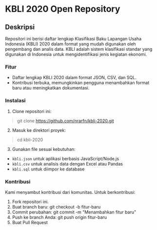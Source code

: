 # KBLI 2020 Open Repository

## Deskripsi

Repositori ini berisi daftar lengkap Klasifikasi Baku Lapangan Usaha Indonesia (KBLI) 2020 dalam format yang mudah digunakan oleh pengembang dan analis data. KBLI adalah sistem klasifikasi standar yang digunakan di Indonesia untuk mengidentifikasi jenis kegiatan ekonomi.

### Fitur

- Daftar lengkap KBLI 2020 dalam format JSON, CSV, dan SQL.
- Kontribusi terbuka, memungkinkan pengguna menambahkan format baru atau meningkatkan dokumentasi.

### Instalasi

1. Clone repositori ini:
> git clone https://github.com/nrarfn/kbli-2020.git
2. Masuk ke direktori proyek:
> cd kbli-2020
3. Gunakan file sesuai kebutuhan:
- `kbli.json` untuk aplikasi berbasis JavaScript/Node.js
- `kbli.csv` untuk analisis data dengan Excel atau Pandas
- `kbli.sql` untuk diimpor ke database

### Kontribusi

Kami menyambut kontribusi dari komunitas. Untuk berkontribusi:

1. Fork repositori ini.
2. Buat branch baru: git checkout -b fitur-baru
3. Commit perubahan: git commit -m "Menambahkan fitur baru"
4. Push ke branch Anda: git push origin fitur-baru
5. Buat Pull Request
